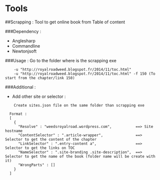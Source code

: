 # Tools
##Scrapping : Tool to get online book from Table of content 
  
###Dependency : 
- Anglesharp
- Commandline
- Newtonjsoft
    
###Usage : Go to the folder where is the scrapping exe 
```
    -u "http://royalroadweed.blogspot.fr/2014/11/toc.html"
    -u "http://royalroadweed.blogspot.fr/2014/11/toc.html" -f 150 (To start from the chapter/link 150)
```
###Additional : 
- Add other site or selector :
```
    Create sites.json file on the same folder than scrapping exe
    
  Format : 
  [
    {
      "Resolve" : "weedsroyalroad.wordpress.com",           ==> Site hostname 
      "ContentSelector" : ".article-wrapper",               ==> Selector to get the content of the chapter
      "LinkSelector" : ".entry-content a",                  ==> Selector to get the links on TOC
      "NameSelector" : ".site-branding .site-description",  ==> Selector to get the name of the book (folder name will be create with it)
      "WrongParts" : []                                     
    }
  ]
```
